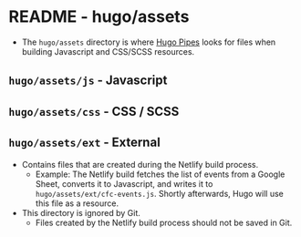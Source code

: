 
# README - hugo/assets

- The `hugo/assets` directory is where [Hugo Pipes](https://gohugo.io/hugo-pipes/)
  looks for files when building Javascript and CSS/SCSS resources.
    
## `hugo/assets/js` - Javascript

## `hugo/assets/css` - CSS / SCSS

## `hugo/assets/ext` - External

- Contains files that are created during the Netlify build process.
  - Example: The Netlify build fetches the list of events from a Google Sheet,
    converts it to Javascript, and writes it to `hugo/assets/ext/cfc-events.js`.
    Shortly afterwards, Hugo will use this file as a resource.
- This directory is ignored by Git.
  - Files created by the Netlify build process should not be saved in Git.
  